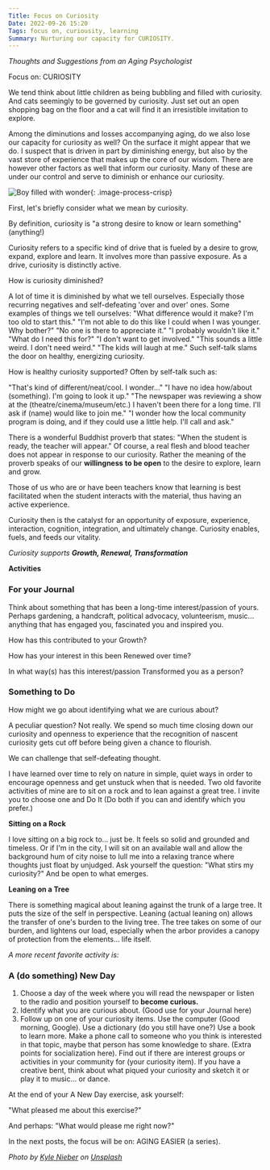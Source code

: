 ```yaml
---
Title: Focus on Curiosity
Date: 2022-09-26 15:20
Tags: focus on, curiousity, learning
Summary: Nurturing our capacity for CURIOSITY.
---
```


_Thoughts and Suggestions from an Aging Psychologist_

Focus on: CURIOSITY

We tend think about little children as being bubbling and filled with curiosity. And cats seemingly to be governed by curiosity. Just set out an open shopping bag on the floor and a cat will find it an irresistible invitation to explore.

Among the diminutions and losses accompanying aging, do we also lose our capacity for curiosity as well? On the surface it might appear that we do. I suspect that is driven in part by diminishing energy, but also by the vast store of experience that makes up the core of our wisdom. There are however other factors as well that inform our curiosity. Many of these are under our control and serve to diminish or enhance our curiosity.

![Boy filled with wonder]({static}/images/kyle-nieber-f0tKahz0DVA-unsplash.jpg){: .image-process-crisp}

First, let's briefly consider what we mean by curiosity.

By definition, curiosity is "a strong desire to know or learn something" (anything!)

Curiosity refers to a specific kind of drive that is fueled by a desire to grow, expand, explore and learn. It involves more than passive exposure. As a drive, curiosity is distinctly active.

How is curiosity diminished?

A lot of time it is diminished by what we tell ourselves. Especially those recurring negatives and self-defeating 'over and over' ones. Some examples of things we tell ourselves: "What difference would it make? I'm too old to start this." "I'm not able to do this like I could when I was younger. Why bother?" "No one is there to appreciate it." "I probably wouldn't like it." "What do I need this for?" "I don't want to get involved." "This sounds a little weird. I don't need weird." "The kids will laugh at me." Such self-talk slams the door on healthy, energizing curiosity.

How is healthy curiosity supported? Often by self-talk such as:

"That's kind of different/neat/cool. I wonder..." "I have no idea how/about (something). I'm going to look it up." "The newspaper was reviewing a show at the (theatre/cinema/museum/etc.) I haven't been there for a long time. I'll ask if (name) would like to join me." "I wonder how the local community program is doing, and if they could use a little help. I'll call and ask."

There is a wonderful Buddhist proverb that states: "When the student is ready, the teacher will appear." Of course, a real flesh and blood teacher does not appear in response to our curiosity. Rather the meaning of the proverb speaks of our **willingness** **to be open** to the desire to explore, learn and grow.

Those of us who are or have been teachers know that learning is best facilitated when the student interacts with the material, thus having an active experience.

Curiosity then is the catalyst for an opportunity of exposure, experience, interaction, cognition, integration, and ultimately change. Curiosity enables, fuels, and feeds our vitality.

_Curiosity supports **Growth, Renewal, Transformation**_

**Activities**

### For your Journal

Think about something that has been a long-time interest/passion of yours. Perhaps gardening, a handcraft, political advocacy, volunteerism, music... anything that has engaged you, fascinated you and inspired you.

How has this contributed to your Growth?

How has your interest in this been Renewed over time?

In what way(s) has this interest/passion Transformed you as a person?

### **Something to Do**

How might we go about identifying what we are curious about?

A peculiar question? Not really. We spend so much time closing down our curiosity and openness to experience that the recognition of nascent curiosity gets cut off before being given a chance to flourish.

We can challenge that self-defeating thought.

I have learned over time to rely on nature in simple, quiet ways in order to encourage openness and get unstuck when that is needed. Two old favorite activities of mine are to sit on a rock and to lean against a great tree. I invite you to choose one and Do It (Do both if you can and identify which you prefer.)

**Sitting on a Rock**

I love sitting on a big rock to... just be. It feels so solid and grounded and timeless. Or if I'm in the city, I will sit on an available wall and allow the background hum of city noise to lull me into a relaxing trance where thoughts just float by unjudged. Ask yourself the question: "What stirs my curiosity?" And be open to what emerges.

**Leaning on a Tree**

There is something magical about leaning against the trunk of a large tree. It puts the size of the self in perspective. Leaning (actual leaning on) allows the transfer of one's burden to the living tree. The tree takes on some of our burden, and lightens our load, especially when the arbor provides a canopy of protection from the elements... life itself.

_A more recent favorite activity is:_

### A (do something) New Day

1.  Choose a day of the week where you will read the newspaper or listen to the radio and position yourself to **become curious.**
2.  Identify what you are curious about. (Good use for your Journal here)
3.  Follow up on one of your curiosity items. Use the computer (Good morning, Google). Use a dictionary (do you still have one?) Use a book to learn more. Make a phone call to someone who you think is interested in that topic, maybe that person has some knowledge to share. (Extra points for socialization here). Find out if there are interest groups or activities in your community for (your curiosity item). If you have a creative bent, think about what piqued your curiosity and sketch it or play it to music... or dance.

At the end of your A New Day exercise, ask yourself:

"What pleased me about this exercise?"

And perhaps: "What would please me right now?"

In the next posts, the focus will be on: AGING EASIER (a series).

_Photo by <a href="https://unsplash.com/@kylenieber">Kyle Nieber</a> on <a href="https://unsplash.com/">Unsplash</a>_
